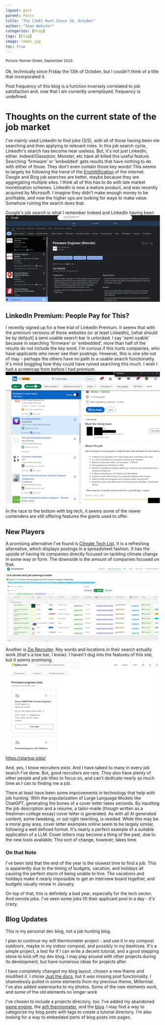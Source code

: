 ```yaml
---
layout: post
parent: Posts
title: "The [Job] Hunt Since 10, October"
author: "Sean Webster"
categories: [blog]
tags: [blog]
image: rome1.jpg
toc: true
---
```

<sup>Picture: Roman Street, September 2023</sup>

Ok, technically since Friday the 13th of October, but I couldn't think of a title that incorporated it.

Post frequency of this blog is a function inversely correlated to job satisfaction and, now that I am currently unemployed, frequency is undefined.

# Thoughts on the current state of the job market
I've mainly used LinkedIn to find jobs (3/5), with all of those having been me searching and then applying to relevant roles. In this job search cycle, LinkedIn's search has become near useless. But, it's not just LinkedIn, either. Indeed/Glassdoor, Monster, etc have all killed this useful feature.  Searching 'firmware' or 'embedded' gets results that have nothing to do with either of those. They don't even contain those key words! This seems to largely be following the trend of the [Enshittification](https://en.wikipedia.org/wiki/Enshittification) of the internet. Google and Bing job searches are better, maybe because they are aggregating multiple sites. I think all of this has to do with late market monetization schemes. LinkedIn is now a mature product, and was recently acquired by Microsoft. I imagine they didn't make enough money to be profitable, and now the higher ups are looking for ways to make value. Somehow ruining the search does that.

Google's job search is what I remember Indeed and LinkedIn having been
![Google Job Search](/../assets/img/jobs/jobs1.PNG)

## LinkedIn Premium: People Pay for This?
I recently signed up for a free trial of LinkedIn Premium. It seems that with the premium versions of these websites (or at least LinkedIn), [what should be by default] a semi usable search bar is unlocked. I say 'semi usable' because in searching 'firmware' or 'embedded', more than half of the results do not include the key word. I'm curious if this hurts companies, who have applicants who never see their postings. However, this is one site out of may - perhaps the others have no path to a usable search functionality.
It's mind boggling how they could have ruined searching this much. I wish I had a screencap from before I had premium.
![Linkedin Search](/../assets/img/jobs/jobs2.PNG)

In the race to the bottom with big tech, it seems some of the newer contenders are still offering features the giants used to offer.

## New Players
A promising alternative I've found is [Climate Tech List](https://www.climatetechlist.com/). It is a refreshing alternative, which displays postings in a spreadsheet fashion. It has the upside of having its companies directly focused on tackling climate change in some way or form. The downside is the amount of companies focused on that.
![Climate Tech List Search](/../assets/img/jobs/jobs4.PNG)

Another is [Zip Recruiter](https://www.ziprecruiter.com/). Key words and locations in their search actually work (that's a low bar, I know). I haven't dug into the features of this site, but it seems promising.
![Zip Recruiter Search](/../assets/img/jobs/jobs3.PNG)

https://startup.jobs/


And, yes, I know recruiters exist. And I have talked to many in every job search I've done. But, good recruiters are rare. They also have plenty of other people and job titles to focus on, and can't dedicate nearly as much time as I can to finding me a job.

There at least have been some improvements in technology that help with job hunting. With the popularization of Large Language Models like ChatGPT, generating the bones of a cover letter takes seconds. By inputting the job description and a resume, a tailor-made (though written as a freshmen college essay) cover letter is generated. As with all AI generated content, some tweaking, or out right rewriting, is needed. While this may be a moral gray area, cover letter examples online seem to be largely similar, following a well defined format. It's nearly a perfect example of a suitable application of a LLM. Cover letters may become a thing of the past, due to the new tools available. This sort of change, however, takes time.

### On that Note
I've been told that the end of the year is the slowest time to find a job. This is apparently due to the timing of budgets, vacation, and holidays all causing the perfect storm of being unable to hire. The vacations and holidays make it nearly impossible to get an interview board together, and budgets usually renew in January.

On top of that, this is definitely a bad year, especially for the tech sector. And remote jobs. I've seen some jobs fill their applicant pool in a day - it's crazy.

## Blog Updates
This is my personal dev blog, not a job hunting blog.

I plan to continue my wifi thermometer project - and use it in my compost outdoors, maybe in my indoor compost, and possibly in my beehives. It's a simple project, a test for if I can write a decent tutorial, and a good stepping stone to kick off my dev blog. I may play around with other projects during its development, but have numerous ideas for projects after.

I have completely changed my blog layout, chosen a new theme and modified it. I chose [Just the docs](https://just-the-docs.github.io/just-the-docs/), but it was missing post functionality. I shamelessly pulled in some elements from my previous theme, Millennial. I've also added watermarks to my photos. Some of the new elements work, and some of the old elements no longer work

I've chosen to include a projects directory, too. I've added my abandoned [game engine](/docs/Projects/game_engine.md), the [wifi thermometer](/docs/Projects/wifi_thermometer.md), and the [blog](/docs/Projects/blog.md). I may find a way to categorize my blog posts with tags to create a tutorial directory. I'm also looking for a way to embedded parts of blog posts into pages.